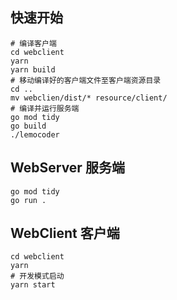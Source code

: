 ## 快速开始

```
# 编译客户端
cd webclient
yarn
yarn build
# 移动编译好的客户端文件至客户端资源目录
cd ..
mv webclien/dist/* resource/client/
# 编译并运行服务端
go mod tidy
go build
./lemocoder
```


## WebServer 服务端

```
go mod tidy
go run .
```


## WebClient 客户端

```
cd webclient
yarn
# 开发模式启动
yarn start
```